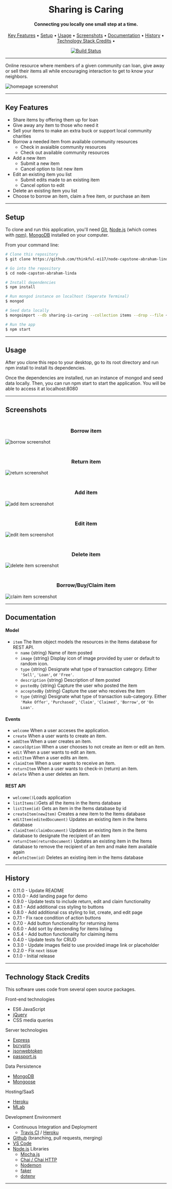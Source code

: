 <h1 align="center">
  <br>
  Sharing is Caring
  <br>
</h1>

<h4 align="center">Connecting you locally one small step at a time.</h4>

<p align="center">
    <a href="#key-features">Key Features</a> •
    <a href="#setup">Setup</a> •
    <a href="#usage">Usage</a> •
    <a href="#screenshots">Screenshots</a> •
    <a href="#documentation">Documentation</a> •
    <a href="#history">History</a> •
    <a href="#technology-stack-credits">Technology Stack Credits</a> •
</p>

<p align="center">
    <a href="https://travis-ci.org/thinkful-ei17/node-capstone-abraham-linda">
        <img src="https://travis-ci.org/thinkful-ei17/node-capstone-abraham-linda.svg?branch=master" alt="Build Status">
    </a>
</p>   

---
Online resource where members of a given community can loan, give away or sell their items all while encouraging interaction to get to know your neighbors.

![homepage screenshot](./screenshots/listinghome.png)

---
## Key Features
+ Share items by offering them up for loan
+ Give away any item to those who need it
+ Sell your items to make an extra buck or support local community charities
+ Borrow a needed item from available community resources
    - Check in avaialble community resources
    - Check out available community resources
+ Add a new item
    - Submit a new item
    - Cancel option to list new item
+ Edit an existing item you list
    - Submit edits made to an existing item
    - Cancel option to edit
+ Delete an existing item you list
+ Choose to borrow an item, claim a free item, or purchase an item 

---
## Setup

To clone and run this application, you'll need [Git](https://git-scm.com), [Node.js](https://nodejs.org/en/download/) (which comes with [npm](http://npmjs.com)), [MongoDB](https://www.mongodb.com/download-center#atlas) installed on your computer. 

From your command line:

```bash
# Clone this repository
$ git clone https://github.com/thinkful-ei17/node-capstone-abraham-linda

# Go into the repository
$ cd node-capston-abraham-linda

# Install dependencies
$ npm install

# Run mongod instance on localhost (Seperate Terminal)
$ mongod

# Seed data locally
$ mongoimport --db sharing-is-caring --collection items --drop --file ~/items/v1/primer-itemdataset.json

# Run the app
$ npm start
```
---
## Usage
After you clone this repo to your desktop, go to its root directory and run npm install to install its dependencies.

Once the dependencies are installed, run an instance of mongod and seed data locally. Then, you can run npm start to start the application. You will be able to access it at localhost:8080

---
## Screenshots
<h3 align="center">
  <br>
  Borrow item
  <br>
</h3>

![borrow screenshot](./screenshots/borrowitem.png)

<h3 align="center">
  <br>
  Return item
  <br>
</h3>

![return screenshot](./screenshots/returnitem.png)

<h3 align="center">
  <br>
  Add item
  <br>
</h3>

![add item screenshot](./screenshots/additem.png)

<h3 align="center">
  <br>
  Edit item
  <br>
</h3>

![edit item screenshot](./screenshots/edititem.png)

<h3 align="center">
  <br>
  Delete item
  <br>
</h3>

![delete item screenshot](./screenshots/deleteitem.png)

<h3 align="center">
  <br>
  Borrow/Buy/Claim item
  <br>
</h3>

![claim item screenshot](./screenshots/actitem.png)

---
## Documentation
#### Model

* `item` The Item object models the resources in the Items database for REST API.
  * `name` {string} Name of item posted
  * `image` {string} Display icon of image provided by user or default to random icon.
  * `type` {string} Designate what type of transaction category. Either `'Sell'`, `'Loan'`, or `'Free'`.
  * `description` {string} Description of item posted
  * `postedBy` {string} Capture the user who posted the item
  * `acceptedBy` {string} Capture the user who receives the item 
  * `type` {string} Designate what type of transaction sub-category. Either `'Make Offer'`, `'Purchased'`, `'Claim'`, `'Claimed'`, `'Borrow'`, or `'On Loan'`.

#### Events

* `welcome` When a user acceses the application.
* `create` When a user wants to create an item.
* `addItem` When a user creates an item.
* `cancelOption` When a user chooses to not create an item or edit an item.
* `edit` When a user wants to edit an item.
* `editItem` When a user edits an item.
* `claimItem` When a user wants to receive an item.
* `returnItem` When a user wants to check-in (return) an item.
* `delete` When a user deletes an item.

#### REST API

* `welcome()`Loads application 
* `listItems()`Gets all the items in the Items database
* `listItem(id)` Gets an item in the Items database by id
* `createItem(newItem)` Creates a new item to the Items database
* `editItem(editedDocument)` Updates an existing item in the Items database
* `claimItem(claimDocument)` Updates an existing item in the Items database to designate the recipient of an item
* `returnItem(returnDocument)` Updates an existing item in the Items database to remove the recipient of an item and make item available again
* `deleteItem(id)` Deletes an existing item in the Items database

---
## History
* 0.11.0 - Update README
* 0.10.0 - Add landing page for demo
* 0.9.0 - Update tests to include return, edit and claim functionality
* 0.8.1 - Add additional css styling to buttons
* 0.8.0 - Add additional css styling to list, create, and edit page
* 0.7.1 - Fix race condition of action buttons
* 0.7.0 - Add button functionality for returning items
* 0.6.0 - Add sort by descending for items listing
* 0.5.4 - Add button functionality for claiming items
* 0.4.0 - Update tests for CRUD
* 0.3.0 - Update images field to use provided image link or placeholder
* 0.2.0 - Fix `next` issue
* 0.1.0 - Initial release

---
## Technology Stack Credits
This software uses code from several open source packages.

Front-end technologies
+ ES6 JavaScript
+ [jQuery](https://jquery.com/)
+ CSS media queries

Server technologies
+ [Express](http://expressjs.com/)
+ [bcryptjs](https://www.npmjs.com/package/bcryptjs)
+ [jsonwebtoken](https://jwt.io/)
+ [passport.js](http://www.passportjs.org/)

Data Persistence
+ [MongoDB](https://www.mongodb.com/)
+ [Mongoose](http://mongoosejs.com/)

​Hosting/SaaS
+ [Heroku](https://dashboard.heroku.com/)
+ [MLab](https://mlab.com/)

Development Environment
+ Continuous Integration and Deployment
    - [Travis CI](https://travis-ci.org/) / [Heroku](https://dashboard.heroku.com/)
+ [Github](https://github.com/) (branching, pull requests, merging)
+ [VS Code](https://code.visualstudio.com/)
+ [Node.js](https://nodejs.org/) Libraries
    - [Mocha.js](https://mochajs.org/)
    - [Chai / Chai HTTP](http://chaijs.com/)
    - [Nodemon](https://nodemon.io/)
    - [faker](https://www.npmjs.com/package/Faker)
    - [dotenv](https://www.npmjs.com/package/dotenv)

---
